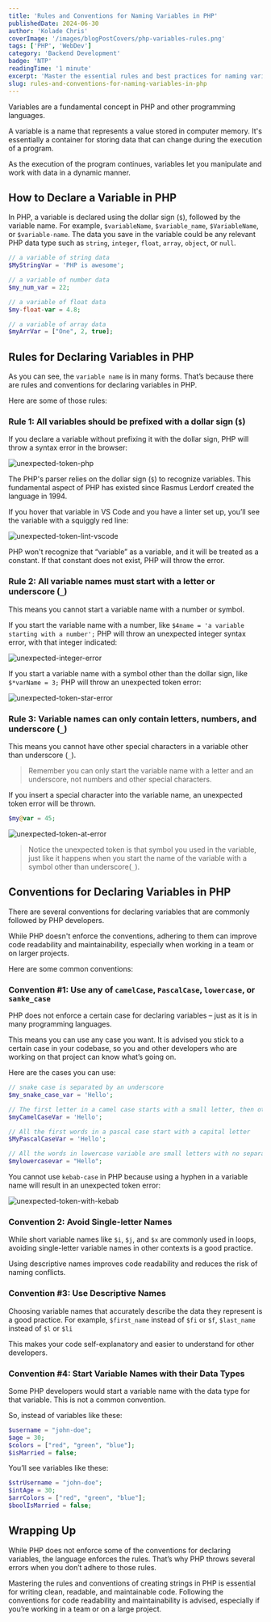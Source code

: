 ```yaml
---
title: 'Rules and Conventions for Naming Variables in PHP'
publishedDate: 2024-06-30
author: 'Kolade Chris'
coverImage: '/images/blogPostCovers/php-variables-rules.png'
tags: ['PHP', 'WebDev']
category: 'Backend Development'
badge: 'NTP'
readingTime: '1 minute'
excerpt: 'Master the essential rules and best practices for naming variables in PHP to write clean and readable code.'
slug: rules-and-conventions-for-naming-variables-in-php
---
```


Variables are a fundamental concept in PHP and other programming languages.

A variable is a name that represents a value stored in computer memory. It's essentially a container for storing data that can change during the execution of a program.

As the execution of the program continues, variables let you manipulate and work with data in a dynamic manner.

## How to Declare a Variable in PHP

In PHP, a variable is declared using the dollar sign (`$`), followed by the variable name. For example, `$variableName`, `$variable_name`, `$VariableName`, or `$variable-name`. The data you save in the variable could be any relevant PHP data type such as `string`, `integer`, `float`, `array`, `object`, or `null`.

```php
// a variable of string data
$MyStringVar = 'PHP is awesome';

// a variable of number data
$my_num_var = 22;

// a variable of float data
$my-float-var = 4.8;

// a variable of array data
$myArrVar = ["One", 2, true];
```

## Rules for Declaring Variables in PHP

As you can see, the `variable name` is in many forms. That’s because there are rules and conventions for declaring variables in PHP.

Here are some of those rules:

### **Rule 1**: All variables should be prefixed with a dollar sign (`$`)

If you declare a variable without prefixing it with the dollar sign, PHP will throw a syntax error in the browser:

![unexpected-token-php](../../../public/images/blogPostImages/php-variable-rules/unprefixed-variable-error-php.png)

The PHP's parser relies on the dollar sign (`$`) to recognize variables. This fundamental aspect of PHP has existed since Rasmus Lerdorf created the language in 1994.

If you hover that variable in VS Code and you have a linter set up, you’ll see the variable with a squiggly red line:

![unexpected-token-lint-vscode](../../../public/images/blogPostImages/php-variable-rules/unexpected-token-lint.png)

PHP won't recognize that “variable” as a variable, and it will be treated as a constant. If that constant does not exist, PHP will throw the error.

### **Rule 2**: All variable names must start with a letter or underscore (`_`)

This means you cannot start a variable name with a number or symbol.

If you start the variable name with a number, like `$4name = 'a variable starting with a number';` PHP will throw an unexpected integer syntax error, with that integer indicated:

![unexpected-integer-error](../../../public/images/blogPostImages/php-variable-rules/unexpected-integer.png)

If you start a variable name with a symbol other than the dollar sign, like `$*varName = 3;` PHP will throw an unexpected token error:

![unexpected-token-star-error](../../../public/images/blogPostImages/php-variable-rules/unexpected-token-star.png)

### **Rule 3**: Variable names can only contain letters, numbers, and underscore (`_`)

This means you cannot have other special characters in a variable other than underscore (`_`).

> Remember you can only start the variable name with a letter and an underscore, not numbers and other special characters.

If you insert a special character into the variable name, an unexpected token error will be thrown.

```php
$my@var = 45;
```

![unexpected-token-at-error](../../../public/images/blogPostImages/php-variable-rules/unexpected-token-at.png)

> Notice the unexpected token is that symbol you used in the variable, just like it happens when you start the name of the variable with a symbol other than underscore(`_`).

## Conventions for Declaring Variables in PHP

There are several conventions for declaring variables that are commonly followed by PHP developers.

While PHP doesn't enforce the conventions, adhering to them can improve code readability and maintainability, especially when working in a team or on larger projects.

Here are some common conventions:

### Convention #1: Use any of `camelCase`, `PascalCase`, `lowercase`, or `sanke_case`

PHP does not enforce a certain case for declaring variables – just as it is in many programming languages.

This means you can use any case you want. It is advised you stick to a certain case in your codebase, so you and other developers who are working on that project can know what’s going on.

Here are the cases you can use:

```php
// snake case is separated by an underscore
$my_snake_case_var = 'Hello';

// The first letter in a camel case starts with a small letter, then others start with capital letters
$myCamelCaseVar = 'Hello';

// All the first words in a pascal case start with a capital letter
$MyPascalCaseVar = 'Hello';

// All the words in lowercase variable are small letters with no separator
$mylowercasevar = "Hello";
```

You cannot use `kebab-case` in PHP because using a hyphen in a variable name will result in an unexpected token error:

![unexpected-token-with-kebab](../../../public/images/blogPostImages/php-variable-rules/unexpected-token-kebab.png)

### Convention 2: Avoid Single-letter Names

While short variable names like `$i`, `$j`, and `$x` are commonly used in loops, avoiding single-letter variable names in other contexts is a good practice.

Using descriptive names improves code readability and reduces the risk of naming conflicts.

### Convention #3: Use Descriptive Names

Choosing variable names that accurately describe the data they represent is a good practice. For example, `$first_name` instead of `$fi` or `$f`, `$last_name` instead of `$l` or `$li`

This makes your code self-explanatory and easier to understand for other developers.

### Convention #4: Start Variable Names with their Data Types

Some PHP developers would start a variable name with the data type for that variable. This is not a common convention.

So, instead of variables like these:

```php
$username = "john-doe";
$age = 30;
$colors = ["red", "green", "blue"];
$isMarried = false;
```

You’ll see variables like these:

```php
$strUsername = "john-doe";
$intAge = 30;
$arrColors = ["red", "green", "blue"];
$boolIsMarried = false;
```

## Wrapping Up

While PHP does not enforce some of the conventions for declaring variables, the language enforces the rules. That’s why PHP throws several errors when you don’t adhere to those rules.

Mastering the rules and conventions of creating strings in PHP is essential for writing clean, readable, and maintainable code. Following the conventions for code readability and maintainability is advised, especially if you’re working in a team or on a large project.
